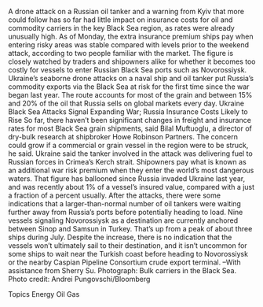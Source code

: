 A drone attack on a Russian oil tanker and a warning from Kyiv that more could follow has so far had little impact on insurance costs for oil and commodity carriers in the key Black Sea region, as rates were already unusually high.
As of Monday, the extra insurance premium ships pay when entering risky areas was stable compared with levels prior to the weekend attack, according to two people familiar with the market. The figure is closely watched by traders and shipowners alike for whether it becomes too costly for vessels to enter Russian Black Sea ports such as Novorossiysk.
Ukraine’s seaborne drone attacks on a naval ship and oil tanker put Russia’s commodity exports via the Black Sea at risk for the first time since the war began last year. The route accounts for most of the grain and between 15% and 20% of the oil that Russia sells on global markets every day.
Ukraine Black Sea Attacks Signal Expanding War; Russia Insurance Costs Likely to Rise
So far, there haven’t been significant changes in freight and insurance rates for most Black Sea grain shipments, said Bilal Muftuoglu, a director of dry-bulk research at shipbroker Howe Robinson Partners. The concern could grow if a commercial or grain vessel in the region were to be struck, he said. Ukraine said the tanker involved in the attack was delivering fuel to Russian forces in Crimea’s Kerch strait.
Shipowners pay what is known as an additional war risk premium when they enter the world’s most dangerous waters. That figure has ballooned since Russia invaded Ukraine last year, and was recently about 1% of a vessel’s insured value, compared with a just a fraction of a percent usually.
After the attacks, there were some indications that a larger-than-normal number of oil tankers were waiting further away from Russia’s ports before potentially heading to load. Nine vessels signaling Novorossiysk as a destination are currently anchored between Sinop and Samsun in Turkey. That’s up from a peak of about three ships during July.
Despite the increase, there is no indication that the vessels won’t ultimately sail to their destination, and it isn’t uncommon for some ships to wait near the Turkish coast before heading to Novorossiysk or the nearby Caspian Pipeline Consortium crude export terminal.
–With assistance from Sherry Su.
Photograph: Bulk carriers in the Black Sea. Photo credit: Andrei Pungovschi/Bloomberg

Topics
Energy
Oil Gas
